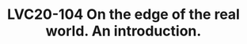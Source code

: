 ---
categories:
- lvc20
description: "Raspberry Pis have been there like forever, and have sold like hot cakes
  for 8 years now. Lots of people have done very ambitious projects (self-driving
  robots, anyone?), and new ideas and projects surface every day. Be it building a
  supercomputer by stacking lots of SBCs, a bitcoin miner, a brewery system, home
  automation, a weather station, or any crazy idea, the only limit seems to be your
  imagination.<br><br>Of course, these little beasts can also be used as servers.
  For years, Docker has been used only on big servers, but after resin.io ported Docker
  to the Arm processor, everything changed.<br><br>Pretty cool to be able to run Docker
  on that kind of mini machines, but what kind of service could you run on Docker
  with so little memory? Lots of things in fact…<br><br>And what if you could get
  the best of both worlds? What could you do with a machine able to interact with
  hardware (\U0001F321️, \U0001F4F9 , \U0001F6A6) thanks to Docker? Could you transform
  your Raspberry Pi into an edge computing node, an IoT on steroids \U0001F4AA , or
  anything in between?"
image: /assets/images/featured-images/lvc20/LVC20-104.png
session_id: LVC20-104
session_room: '[Track 1] IoT/Edge/Embedded'
session_slot:
  end_time: 2020-09-22 12:40
  start_time: 2020-09-22 12:15
session_speakers:
- speaker_bio: 'Father of two, husband of one, geek in denial, fond of handheld devices
    since 1989, beekeepeer and permie. #Linux #Android #Docker #ARMV8 #IOT&lt;br&gt;&lt;br&gt;Joined
    Worldline in 1999.&lt;br&gt;Currently works as an continuous integration for mobile
    development specialist in a transversal unit.&lt;br&gt;Fond of Linux and open
    source, hand-held devices (SBC…).&lt;br&gt;Also interested in new techniques in
    gardening, woodworking by hand, bike commuting and tons of other subjects.&lt;br&gt;Disguised
    as taciturn, but a chatterbox.&lt;br&gt;&lt;br&gt;Trying to push the use of ARM
    Socs in his job and everywhere else…'
  speaker_company: Worldline
  speaker_image: http://avatars.sched.co/0/a8/10468624/avatar.jpg.320x320px.jpg?d8d
  speaker_name: Bruno Verachten
  speaker_position: Hacker in Residence
  speaker_role: attendee, speaker
session_track: IoT and Embedded
tag: session
tags: IoT and Embedded
title: LVC20-104 On the edge of the real world. An introduction.
amazon_s3_presentation_url: https://static.linaro.org/connect/lvc20/presentations/LVC20-104-0.pdf
amazon_s3_video_url: https://static.linaro.org/connect/lvc20/videos/lvc20-104.mp4
---